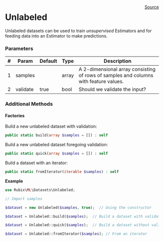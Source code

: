 <span style="float:right;"><a href="https://github.com/RubixML/RubixML/blob/master/src/Datasets/Unlabeled.php">Source</a></span>

# Unlabeled
Unlabeled datasets can be used to train *unsupervised* Estimators and for feeding data into an Estimator to make predictions.

### Parameters
| # | Param | Default | Type | Description |
|---|---|---|---|---|
| 1 | samples | | array | A 2-dimensional array consisting of rows of samples and columns with feature values. |
| 2 | validate | true | bool | Should we validate the input? |

### Additional Methods

#### Factories
Build a new unlabeled dataset with validation:
```php
public static build(array $samples = []) : self
```

Build a new unlabeled dataset foregoing validation:
```php
public static quick(array $samples = []) : self
```

Build a dataset with an iterator:
```php
public static fromIterator(iterable $samples) : self
```

**Example**

```php
use Rubix\ML\Datasets\Unlabeled;

// Import samples

$dataset = new Unlabeled($samples, true);  // Using the constructor

$dataset = Unlabeled::build($samples);  // Build a dataset with validation

$dataset = Unlabeled::quick($samples);  // Build a dataset without validation

$dataset = Unlabeled::fromIterator($samples); // From an iterator
```